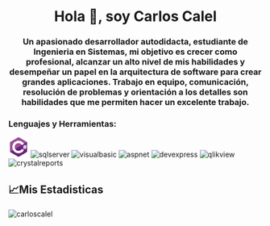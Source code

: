 <h1 align="center">Hola 👋, soy Carlos Calel</h1>
<h3 align="center">Un apasionado desarrollador autodidacta, estudiante de Ingenieria en Sistemas, mi objetivo es crecer como profesional, alcanzar un alto nivel de mis habilidades y desempeñar un papel en la arquitectura de software para crear grandes aplicaciones. Trabajo en equipo, comunicación, resolución de problemas y orientación a los detalles son habilidades que me permiten hacer un excelente trabajo.</h3>

<h3 align="left">Lenguajes y Herramientas:</h3>
<p align="left">
  <!-- C# -->
  <img src="https://raw.githubusercontent.com/devicons/devicon/master/icons/csharp/csharp-original.svg" alt="csharp" width="40" height="40"/>
  
  <!-- SQL Server (No oficial, pero usando el icono de database genérico) -->
  <img src="https://cdn.jsdelivr.net/gh/devicons/devicon/icons/microsoftsqlserver/microsoftsqlserver-original.svg" alt="sqlserver" width="40" height="40"/>

  <!-- Visual Basic (no hay icono oficial en devicon, uso icono genérico de visual basic) -->
  <img src="https://cdn.jsdelivr.net/gh/devicons/devicon/icons/visualstudio/visualstudio-plain.svg" alt="visualbasic" width="40" height="40"/>
  
  <!-- ASP.NET -->
  <img src="https://cdn.jsdelivr.net/gh/devicons/devicon/icons/aspnet/aspnet-original.svg" alt="aspnet" width="40" height="40"/>

  <!-- DevExpress no tiene icono oficial, usar logo genérico de .NET -->
  <img src="https://cdn.jsdelivr.net/gh/devicons/devicon/icons/dot-net/dot-net-original.svg" alt="devexpress" width="40" height="40"/>

  <!-- QlikView no tiene icono oficial, usar icono genérico de BI o analytics (sin oficial, usar imagen propia o dejar vacío) -->
  <img src="https://upload.wikimedia.org/wikipedia/commons/thumb/f/f3/Qlik_Logo.svg/64px-Qlik_Logo.svg.png" alt="qlikview" width="40" height="40"/>

  <!-- Crystal Reports no tiene icono oficial, usar icono genérico de reporting (usar imagen propia o dejar vacío) -->
  <img src="https://upload.wikimedia.org/wikipedia/commons/thumb/1/1c/SAP_Crystal_Reports_logo.svg/64px-SAP_Crystal_Reports_logo.svg.png" alt="crystalreports" width="40" height="40"/>
</p>


## 📈Mis Estadisticas
<p><img align="center" src="https://github-readme-stats.vercel.app/api/top-langs?username=carloscalel&show_icons=true&locale=en&langs_count=10" alt="carloscalel" /></p>
